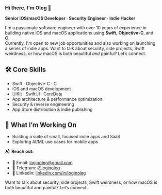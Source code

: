 ### Hi there, I'm Oleg 👋

**Senior iOS/macOS Developer · Security Engineer · Indie Hacker**

I'm a passionate software engineer with over 10 years of experience in building native iOS and macOS applications using **Swift**, **Objective-C**, and **C**.  
Currently, I'm open to new job opportunities and also working on launching a series of indie apps. Want to talk about security, side projects, Swift weirdness, or how macOS is both beautiful *and* painful? Let’s connect.


## 🛠️ Core Skills

- Swift · Objective-C · C
- iOS and macOS development
- UIKit · SwiftUI · CoreData
- App architecture & performance optimization
- Security & reverse engineering
- App Store distribution & indie publishing


## 🚀 What I’m Working On

- Building a suite of small, focused indie apps and SaaS
- Exploring AI/ML use cases for mobile apps


📬 **Reach out:**
- 📧 Email: loginoleg@gmail.com
- 💬 Telegram: [@loginoleg](https://t.me/loginoleg)
- 💼 LinkedIn: [linkedin.com/in/loginoleg](https://linkedin.com/in/loginoleg)

Want to talk about security, side projects, Swift weirdness, or how macOS is both beautiful and painful? Let’s connect.

